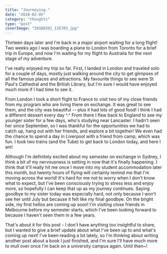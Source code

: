 ```yaml
---
title: "Journeying."
date: "2018-02-05"
category: "thoughts"
type: "post"
coverImage: "20180201_135703.jpg"
---
```


Thirteen days later and I'm back in a major airport waiting for a long flight! Two weeks ago I was boarding a plane to London from Toronto for a brief trip in Europe, and now I'm waiting for my flight to Australia for the next stage of my adventure.

I've really enjoyed my trip so far. First, I landed in London and traveled solo for a couple of days, mostly just walking around the city to get glimpses of all the famous places and attractions. My favourite things to see were St Paul's Cathedral and the British Library, but I'm sure I would have enjoyed much more if I had time to see it.

From London I took a short flight to France to visit two of my close friends from my program who are living there on exchange. It was great to see them, and the city was beautiful -- plus it had lots of good food! I think I had a different dessert every day ^.^ From there I flew back to England to see my younger sister for a few days, who's studying near Lancaster. I hadn't seen her since September, so I was thankful for the opportunities we had to catch up, hang out with her friends, and explore a bit together! We even had the chance to spend a day in Liverpool with a friend from camp, which was fun. I took two trains (and the Tube) to get back to London today, and here I am!

Although I'm definitely excited about my semester on exchange in Sydney, I think a bit of my nervousness is setting in now that it's finally happening. I think that it'll really hit me once I move into my student accommodation later this month, but twenty hours of flying will certainly remind me that I'm moving across the world! It's hard for me not to worry when I don't know what to expect, but I've been consciously trying to stress less and enjoy more, so hopefully I can keep that up as my journey continues. Saying goodbye to my sister today was especially hard, not only because I won't see her until July but because it felt like my final goodbye. On the bright side, my first hellos are coming up soon! I'm visiting close friends in Melbourne before my semester starts, which I've been looking forward to because I haven't seen them in a few years.

That's about it for this post - I don't have anything too insightful to share, but I wanted to give a brief update about what I've been up to and what's coming up next! I've been reading a lot lately, so I'm thinking about writing another post about a book I just finished, and I'm sure I'll have much more to mull over once I'm back on a university campus again. Until then~!
